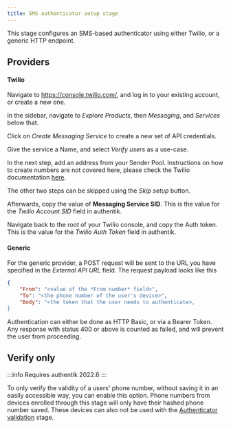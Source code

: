 ```yaml
---
title: SMS authenticator setup stage
---
```


This stage configures an SMS-based authenticator using either Twilio, or a generic HTTP endpoint.

## Providers

#### Twilio

Navigate to https://console.twilio.com/, and log in to your existing account, or create a new one.

In the sidebar, navigate to _Explore Products_, then _Messaging_, and _Services_ below that.

Click on _Create Messaging Service_ to create a new set of API credentials.

Give the service a Name, and select _Verify users_ as a use-case.

In the next step, add an address from your Sender Pool. Instructions on how to create numbers are not covered here, please check the Twilio documentation [here](https://www.twilio.com/docs).

The other two steps can be skipped using the _Skip setup_ button.

Afterwards, copy the value of **Messaging Service SID**. This is the value for the _Twilio Account SID_ field in authentik.

Navigate back to the root of your Twilio console, and copy the Auth token. This is the value for the _Twilio Auth Token_ field in authentik.

#### Generic

For the generic provider, a POST request will be sent to the URL you have specified in the _External API URL_ field. The request payload looks like this

```json
{
    "From": "<value of the *From number* field>",
    "To": "<the phone number of the user's device>",
    "Body": "<the token that the user needs to authenticate>,
}
```

Authentication can either be done as HTTP Basic, or via a Bearer Token. Any response with status 400 or above is counted as failed, and will prevent the user from proceeding.

## Verify only

:::info
Requires authentik 2022.6
:::

To only verify the validity of a users' phone number, without saving it in an easily accessible way, you can enable this option. Phone numbers from devices enrolled through this stage will only have their hashed phone number saved. These devices can also not be used with the [Authenticator validation](../authenticator_validate/) stage.

